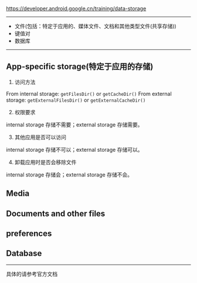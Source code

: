 https://developer.android.google.cn/training/data-storage

---

* 文件(包括：特定于应用的、媒体文件、文档和其他类型文件(共享存储))
* 键值对
* 数据库

---

## App-specific storage(特定于应用的存储)

1. 访问方法

From internal storage: `getFilesDir()` or `getCacheDir()`
From external storage: `getExternalFilesDir()` or `getExternalCacheDir()`

2. 权限要求

internal storage 存储不需要；external storage 存储需要。

3. 其他应用是否可以访问

internal storage 存储不可以；external storage 存储可以。

4. 卸载应用时是否会移除文件

internal storage 存储会；external storage 存储不会。

## Media

## Documents and other files

## preferences

## Database

---

具体的请参考官方文档

![]()
